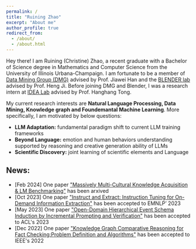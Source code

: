 ```yaml
---
permalink: /
title: "Ruining Zhao"
excerpt: "About me"
author_profile: true
redirect_from:
  - /about/
  - /about.html
---
```


Hey there! I am Ruining (Christine) Zhao, a recent graduate with a Bachelor of Science degree in Mathematics and Computer Science from the University of Illinois Urbana-Champaign. I am fortunate to be a member of [Data Mining Group (DMG)](http://dm1.cs.uiuc.edu/) advised by Prof. Jiawei Han and the [BLENDER lab](https://blender.cs.illinois.edu/) advised by Prof. Heng Ji. Before joining DMG and Blender, I was a research intern at [IDEA Lab](http://tonghanghang.org/) advised by Prof. Hanghang Tong.

My current research interests are **Natural Language Processing, Data Mining, Knowledge graph and Foundemantal Machine Learning**. More specifically, I am motivated by below questions:

- **LLM Adaptation:** fundamental paradigm shift to current LLM training frameworks
- **Beyond Language:** emotion and human behaviors understanding supported by reasoning and creative generation ability of LLMs
- **Scientific Discovery:** joint learning of scientific elements and Language



## News:
- [Feb 2024] One paper ["Massively Multi-Cultural Knowledge Acquisition & LM Benchmarking"](https://arxiv.org/abs/2402.09369) has been arxived
- [Oct 2023] One paper ["Instruct and Extract: Instruction Tuning for On-Demand Information Extraction"](https://arxiv.org/abs/2310.16040) has been accepted to EMNLP’ 2023
- [May 2023] One paper ["Open-Domain Hierarchical Event Schema Induction by Incremental Prompting and Verification"](https://arxiv.org/abs/2307.01972) has been accepted to ACL's 2023
- [Dec 2022] One paper ["Knowledge Graph Comparative Reasoning for Fact Checking:Problem Definition and Algorithms"](http://sites.computer.org/debull/A22dec/p19.pdf) has been accepted to IEEE's 2022



